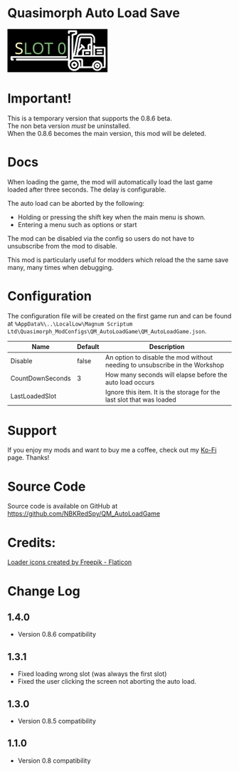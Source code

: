 # Quasimorph Auto Load Save

![slot loader icon](media/SlotLoader.png)

# Important!
This is a temporary version that supports the 0.8.6 beta.  
The non beta version *must* be uninstalled.  
When the 0.8.6 becomes the main version, this mod will be deleted.

# Docs

When loading the game, the mod will automatically load the last game loaded after three seconds.
The delay is configurable.

The auto load can be aborted by the following:
* Holding or pressing the shift key when the main menu is shown.
* Entering a menu such as options or start

The mod can be disabled via the config so users do not have to unsubscribe from the mod to disable.

This mod is particularly useful for modders which reload the the same save many, many times when debugging.

# Configuration

The configuration file will be created on the first game run and can be found at `%AppData%\..\LocalLow\Magnum Scriptum Ltd\Quasimorph_ModConfigs\QM_AutoLoadGame\QM_AutoLoadGame.json`.  

|Name|Default|Description|
|--|--|--|
|Disable|false|An option to disable the mod without needing to unsubscribe in the Workshop|
|CountDownSeconds|3|How many seconds will elapse before the auto load occurs|
|LastLoadedSlot||Ignore this item.  It is the storage for the last slot that was loaded|

# Support
If you enjoy my mods and want to buy me a coffee, check out my [Ko-Fi](https://ko-fi.com/nbkredspy71915) page.
Thanks!

# Source Code
Source code is available on GitHub at https://github.com/NBKRedSpy/QM_AutoLoadGame

# Credits:
[Loader icons created by Freepik - Flaticon](https://www.flaticon.com/free-icons/loader)

# Change Log

## 1.4.0
* Version 0.8.6 compatibility

## 1.3.1
* Fixed loading wrong slot (was always the first slot)
* Fixed the user clicking the screen not aborting the auto load.

## 1.3.0
* Version 0.8.5 compatibility
## 1.1.0
* Version 0.8 compatibility
